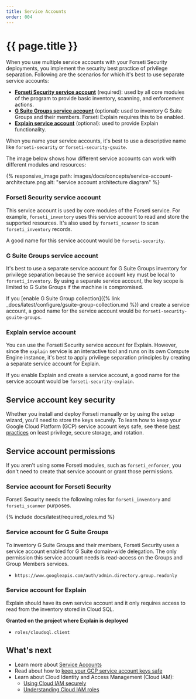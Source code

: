 ```yaml
---
title: Service Accounts
order: 004
---
```


# {{ page.title }}

When you use multiple service accounts with your Forseti Security deployments,
you implement the security best practice of privilege separation. Following are
the scenarios for which it's best to use separate service accounts:

 * **[Forseti Security service account](#forseti-security-service-account)**
 (required): used by all core modules of the program to provide basic
 inventory, scanning, and enforcement actions.
 * **[G Suite Groups service account](#g-suite-groups-service-account)**
 (optional): used to inventory G Suite Groups and their members.
 Forseti Explain requires this to be enabled.
 * **[Explain service account](#explain-service-account)**
 (optional): used to provide Explain functionality.

When you name your service accounts, it's best to use a descriptive name like
`forseti-security` or `forseti-security-gsuite`.

The image below shows how different service accounts can work with
different modules and resources:

{% responsive_image path: images/docs/concepts/service-account-architecture.png alt: "service account architecture diagram" %}

### Forseti Security service account

This service account is used by core modules of the Forseti service. For
example, `forseti_inventory` uses this service account to read and store the
supported resources. It's also used by `forseti_scanner` to scan
`forseti_inventory` records.

A good name for this service account would be `forseti-security`.

### G Suite Groups service account

It's best to use a separate service account for G Suite Groups inventory for
privilege separation because the service account key must be local to
`forseti_inventory`. By using a separate service account, the key scope is
limited to G Suite Groups if the machine is compromised.

If you
[enable G Suite Group collection]({% link _docs/latest/configure/gsuite-group-collection.md %})
and create a service account, a good name for the service account would be
`forseti-security-gsuite-groups`.

### Explain service account

You can use the Forseti Security service account for Explain. However,
since the `explain` service is an interactive tool and runs on its own
Compute Engine instance, it's best to apply privilege separation principles
by creating a separate service account for Explain.

If you enable Explain and create a service account, a good name for the
service account would be `forseti-security-explain`.

## Service account key security

Whether you install and deploy Forseti manually or by using the setup wizard,
you'll need to store the keys securely. To learn how to keep your Google Cloud
Platform (GCP) service account keys safe, see these
[best practices](https://cloudplatform.googleblog.com/2017/07/help-keep-your-Google-Cloud-service-account-keys-safe.html)
on least privilege, secure storage, and rotation.

## Service account permissions

If you aren't using some Forseti modules, such as `forseti_enforcer`, you don't
need to create that service account or grant those permissions.

### Service account for Forseti Security

Forseti Security needs the following roles for `forseti_inventory` and
`forseti_scanner` purposes.

{% include docs/latest/required_roles.md %}

### Service account for G Suite Groups

To inventory G Suite Groups and their members, Forseti Security uses a service
account enabled for G Suite domain-wide delegation. The only permission this
service account needs is read-access on the Groups and Group Members services.

 * `https://www.googleapis.com/auth/admin.directory.group.readonly`
 
### Service account for Explain

Explain should have its own service account and it only requires access to read
from the inventory stored in Cloud SQL.

**Granted on the project where Explain is deployed**

 * `roles/cloudsql.client`
 
## What's next

 * Learn more about [Service Accounts](https://cloud.google.com/iam/docs/understanding-service-accounts)
 * Read about how to [keep your GCP service account keys safe](https://cloudplatform.googleblog.com/2017/07/help-keep-your-Google-Cloud-service-account-keys-safe.html)
 * Learn about Cloud Identity and Access Management (Cloud IAM):
   * [Using Cloud IAM securely](https://cloud.google.com/iam/docs/using-iam-securely)
   * [Understanding Cloud IAM roles](https://cloud.google.com/iam/docs/understanding-roles)
